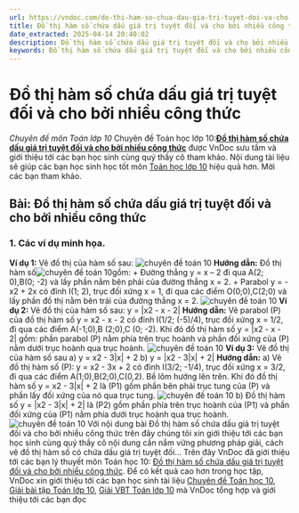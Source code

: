 ```yaml
---
url: https://vndoc.com/do-thi-ham-so-chua-dau-gia-tri-tuyet-doi-va-cho-boi-nhieu-cong-thuc-186653
title: Đồ thị hàm số chứa dấu giá trị tuyệt đối và cho bởi nhiều công thức - Chuyên đề môn Toán lớp 10 - VnDoc.com
date_extracted: 2025-04-14 20:40:02
description: Đồ thị hàm số chứa dấu giá trị tuyệt đối và cho bởi nhiều công thức được VnDoc sưu tầm và giới thiệu các bài chuyên đề môn Toán học lớp 10 tới các bạn học sinh và quý thầy cô tham khảo
keywords: Đồ thị hàm số chứa dấu giá trị tuyệt đối và cho bởi nhiều công thức,chuyên đề Đồ thị hàm số chứa dấu giá trị tuyệt đối và cho bởi nhiều công thức,giải toán 10,giải bài tập toán học 10,để học tốt môn toán lớp 10,chuyên đề toán lớp 10,chuyên đề toán học 10,trắc nghiệm Đồ thị hàm số chứa dấu giá trị tuyệt đối và cho bởi nhiều công thức
---
```


# Đồ thị hàm số chứa dấu giá trị tuyệt đối và cho bởi nhiều công thức
 _Chuyên đề môn Toán lớp 10_
Chuyên đề Toán học lớp 10:[**Đồ thị hàm số chứa dấu giá trị tuyệt đối và cho bởi nhiều công thức**](<https://vndoc.com/do-thi-ham-so-chua-dau-gia-tri-tuyet-doi-va-cho-boi-nhieu-cong-thuc-186653>) được VnDoc sưu tầm và giới thiệu tới các bạn học sinh cùng quý thầy cô tham khảo. Nội dung tài liệu sẽ giúp các bạn học sinh học tốt môn [Toán học lớp 10](<https://vndoc.com/toan-lop10>) hiệu quả hơn. Mời các bạn tham khảo.
## Bài: Đồ thị hàm số chứa dấu giá trị tuyệt đối và cho bởi nhiều công thức
### 1\. Các ví dụ minh họa.
**Ví dụ 1:** Vẽ đồ thị của hàm số sau:
![chuyên đề toán 10](https://i.vdoc.vn/data/image/2019/10/24/do-thi-ham-so-chua-dau-gia-tri-tuyet-doi-va-cho-boi-nhieu-cong-thuc.png)
**Hướng dẫn:**
Đồ thị hàm số![chuyên đề toán 10](https://i.vdoc.vn/data/image/2019/10/24/do-thi-ham-so-chua-dau-gia-tri-tuyet-doi-va-cho-boi-nhieu-cong-thuc.png)gồm:
\+ Đường thẳng y = x – 2 đi qua A\(2; 0\),B\(0; -2\) và lấy phần nằm bên phải của đường thẳng x = 2.
\+ Parabol y = -x2 \+ 2x có đỉnh I\(1; 2\), trục đối xứng x = 1, đi qua các điểm O\(0;0\),C\(2;0\) và lấy phần đồ thị nằm bên trái của đường thẳng x = 2.
![chuyên đề toán 10](https://i.vdoc.vn/data/image/2019/10/24/do-thi-ham-so-chua-dau-gia-tri-tuyet-doi-va-cho-boi-nhieu-cong-thuc-1.png)
**Ví dụ 2:** Vẽ đồ thị của hàm số sau: y = |x2 \- x - 2|
**Hướng dẫn:**
Vẽ parabol \(P\) của đồ thị hàm số y = x2 \- x - 2 có đỉnh I\(1/2; \(-5\)/4\), trục đối xứng x = 1/2, đi qua các điểm A\(-1;0\),B \(2;0\),C \(0; -2\).
Khi đó đồ thị hàm số y = |x2 \- x - 2| gồm: phần parabol \(P\) nằm phía trên trục hoành và phần đối xứng của \(P\) nằm dưới trục hoành qua trục hoành.
![chuyên đề toán 10](https://i.vdoc.vn/data/image/2019/10/24/do-thi-ham-so-chua-dau-gia-tri-tuyet-doi-va-cho-boi-nhieu-cong-thuc-2.png)
**Ví dụ 3:** Vẽ đồ thị của hàm số sau
a\) y = x2 \- 3|x| + 2
b\) y = |x2 \- 3|x| + 2|
**Hướng dẫn:**
a\) Vẽ đồ thị hàm số \(P\): y = x2 \- 3x + 2 có đỉnh I\(3/2; -1/4\), trục đối xứng x = 3/2, đi qua các điểm A\(1;0\),B\(2;0\),C\(0,2\). Bề lõm hướng lên trên.
Khi đó đồ thị hàm số y = x2 \- 3|x| + 2 là \(P1\) gồm phần bên phải trục tung của \(P\) và phần lấy đối xứng của nó qua trục tung.
![chuyên đề toán 10](https://i.vdoc.vn/data/image/2019/10/24/do-thi-ham-so-chua-dau-gia-tri-tuyet-doi-va-cho-boi-nhieu-cong-thuc-3.png)
b\) Đồ thị hàm số y = |x2 \- 3|x| + 2| là \(P2\) gồm phần phía trên trục hoành của \(P1\) và phần đối xứng của \(P1\) nằm phía dưới trục hoành qua trục hoành.
![chuyên đề toán 10](https://i.vdoc.vn/data/image/2019/10/24/do-thi-ham-so-chua-dau-gia-tri-tuyet-doi-va-cho-boi-nhieu-cong-thuc-4.png)
Với nội dung bài Đồ thị hàm số chứa dấu giá trị tuyệt đối và cho bởi nhiều công thức trên đây chúng tôi xin giới thiệu tới các bạn học sinh cùng quý thầy cô nội dung cần nắm vững phương pháp giải, cách vẽ đồ thị hàm số có chứa dấu giá trị tuyệt đối...
Trên đây VnDoc đã giới thiệu tới các bạn lý thuyết môn Toán học 10: [Đồ thị hàm số chứa dấu giá trị tuyệt đối và cho bởi nhiều công thức](<https://vndoc.com/do-thi-ham-so-chua-dau-gia-tri-tuyet-doi-va-cho-boi-nhieu-cong-thuc-186653>). Để có kết quả cao hơn trong học tập, VnDoc xin giới thiệu tới các bạn học sinh tài liệu [Chuyên đề Toán học 10](<https://vndoc.com/chuyen-de-toan10>), [Giải bài tập Toán lớp 10](<https://vndoc.com/giai-toan-lop10>), [Giải VBT Toán lớp 10](<https://vndoc.com/giai-vo-bt-toan10>) mà VnDoc tổng hợp và giới thiệu tới các bạn đọc
